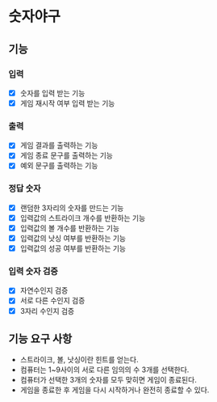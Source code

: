 # 숫자야구
## 기능
### 입력
- [x] 숫자를 입력 받는 기능
- [x] 게임 재시작 여부 입력 받는 기능
### 출력
- [x] 게임 결과를 출력하는 기능
- [x] 게임 종료 문구를 출력하는 기능
- [x] 예외 문구를 출력하는 기능
### 정답 숫자
- [x] 랜덤한 3자리의 숫자를 만드는 기능
- [x] 입력값의 스트라이크 개수를 반환하는 기능
- [x] 입력값의 볼 개수를 반환하는 기능
- [x] 입력값의 낫싱 여부를 반환하는 기능
- [x] 입력값의 성공 여부를 반환하는 기능
### 입력 숫자 검증
- [x] 자연수인지 검증
- [x] 서로 다른 수인지 검증
- [x] 3자리 수인지 검증

## 기능 요구 사항
- 스트라이크, 볼, 낫싱이란 힌트를 얻는다.
- 컴퓨터는 1~9사이의 서로 다른 임의의 수 3개를 선택한다.
- 컴퓨터가 선택한 3개의 숫자를 모두 맞히면 게임이 종료된다.
- 게임을 종료한 후 게임을 다시 시작하거나 완전히 종료할 수 있다.